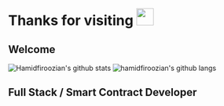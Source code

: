 # Thanks for visiting  <img src="https://media.giphy.com/media/hvRJCLFzcasrR4ia7z/giphy.gif" width="35px">


## Welcome

![Hamidfiroozian's github stats](https://github-readme-stats.vercel.app/api?username=hamidfiroozian&hide=prs&text_color=586069&layout=compact&hide_border=true&show_icons=true&theme=tokyonight)
![hamidfiroozian's github langs](https://github-readme-stats.vercel.app/api/top-langs/?username=hamidfiroozian&text_color=586069&layout=compact&hide_border=true&title_color=0366d6&count_private=true&include_all_commits=true&theme=tokyonight&show_icons=true)
<p align="center">
<!--   <img src="https://github-profile-trophy.vercel.app/?username=hamidfiroozian&rank=SSS,SS,S,AAA,AA,A,B,C,SECRET&theme=gruvbox" /> -->
</p>





## Full Stack /  Smart Contract Developer


  
